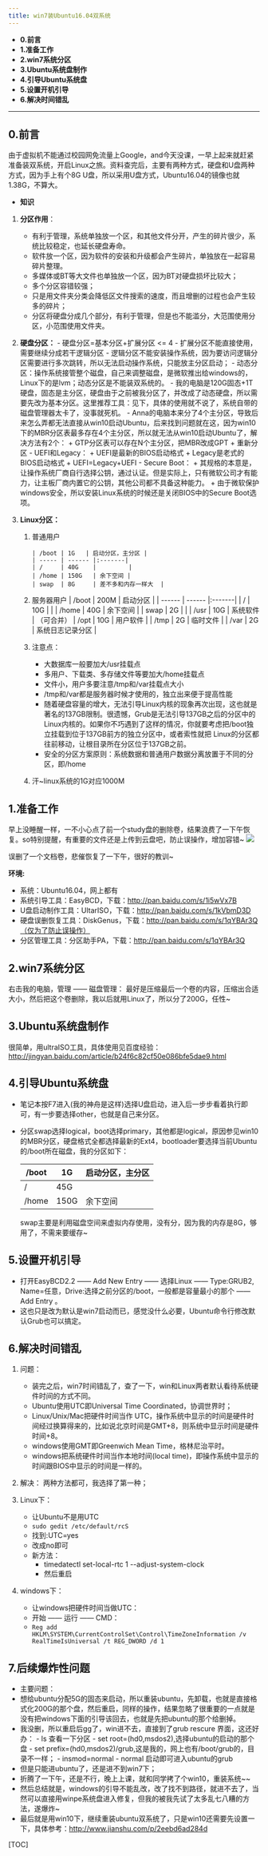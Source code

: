```yaml
---
title: win7装Ubuntu16.04双系统
--- 
```



-  **0.前言**  
-  **1.准备工作**
-  **2.win7系统分区**
-  **3.Ubuntu系统盘制作**
-  **4.引导Ubuntu系统盘**
-  **5.设置开机引导**
-  **6.解决时间错乱**



----------
## **0.前言**
由于虚拟机不能通过校园网免流量上Google，and今天没课，一早上起来就赶紧准备装双系统，开启Linux之旅。资料查完后，主要有两种方式，硬盘和U盘两种方式，因为手上有个8G U盘，所以采用U盘方式，Ubuntu16.04的镜像也就1.38G，不算大。


- **知识**
 1. **分区作用**：
	 - 有利于管理，系统单独放一个区，和其他文件分开，产生的碎片很少，系统比较稳定，也延长硬盘寿命。
	 - 软件放一个区，因为软件的安装和升级都会产生碎片，单独放在一起容易碎片整理。
	 - 多媒体或BT等大文件也单独放一个区，因为BT对硬盘损坏比较大；
	 - 多个分区容错较强；
	 - 只是用文件夹分类会降低区文件搜索的速度，而且增删的过程也会产生较多的碎片；
	 - 分区将硬盘分成几个部分，有利于管理，但是也不能滥分，大范围使用分区，小范围使用文件夹。

 2. **硬盘分区：**
		- 硬盘分区=基本分区+扩展分区 <= 4
		- 扩展分区不能直接使用，需要继续分成若干逻辑分区
		- 逻辑分区不能安装操作系统，因为要访问逻辑分区需要进行多次跳转，所以无法启动操作系统，只能放主分区启动；
		- 动态分区：操作系统接管整个磁盘，自己来调整磁盘，是微软推出给windows的，Linux下的是lvm；动态分区是不能装双系统的。
		- 我的电脑是120G固态+1T硬盘，固态是主分区，硬盘由于之前被我分区了，并改成了动态硬盘，所以需要先改为基本分区。这里推荐工具：见下，具体的使用就不说了，系统自带的磁盘管理器太卡了，没事就死机。
		- Anna的电脑本来分了4个主分区，导致后来怎么弄都无法直接从win10启动Ubuntu，后来找到问题就在这，因为win10下的MBR分区表最多存在4个主分区，所以就无法从win10启动Ubuntu了，解决方法有2个：
			+ GTP分区表可以存在N个主分区，把MBR改成GPT
			+ 重新分区
		- UEFI和Legacy：
			+ UEFI是最新的BIOS启动格式
			+ Legacy是老式的BIOS启动格式
			+ UEFI=Legacy+UEFI
		- Secure Boot：
			+ 其规格的本意是，让操作系统厂商自行选择公钥，通过认证。但是实际上，只有微软公司才有能力，让主板厂商内置它的公钥，其他公司都不具备这种能力。
			+ 由于微软保护windows安全，所以安装Linux系统的时候还是关闭BIOS中的Secure Boot选项。
 3. **Linux分区：**
 	 1. 普通用户

	 	    | /boot | 1G   | 启动分区，主分区 |
		  	| ----- | ------ |:-------|
	 	  	| /		| 40G    |   	   |
			| /home | 150G	 | 余下空间 |
			| swap  | 8G 	 | 差不多和内存一样大  |
	 2. 服务器用户
	 	    | /boot | 200M   |  启动分区 |
		  	| ------ | ------ |:-------|
	 	  	| /		| 10G    |  |
			| /home | 40G	 | 余下空间 |
			| swap  | 2G 	 | 		   |
			| /usr  | 10G 	 | 系统软件 | （可合并）
			| /opt  | 10G    | 用户软件 |
			| /tmp  | 2G	 | 临时文件   |
			| /var  | 2G	 | 系统日志记录分区 |
			
	 3. 注意点：
	  	 - 大数据库一般要加大/usr挂载点
	 	 - 多用户、下载类、多存储文件等要加大/home挂载点
		 - 文件小，用户多要注意/tmp和/var挂载点大小
		 - /tmp和/var都是服务器时候才使用的，独立出来便于提高性能
		 - 随着硬盘容量的增大，无法引导Linux内核的现象再次出现，这也就是著名的137GB限制。很遗憾，Grub是无法引导137GB之后的分区中的Linux内核的。如果你不巧遇到了这样的情况，你就要考虑把/boot独立挂载到位于137GB前方的独立分区中，或者索性就把 Linux的分区都往前移动，让根目录所在分区位于137GB之前。
		 - 安全的分区方案原则：系统数据和普通用户数据分离放置于不同的分区，即/home
	 4. 汗~linux系统的1G对应1000M
## **1.准备工作** ##

早上没睡醒一样，一不小心点了前一个study盘的删除卷，结果浪费了一下午恢复。so特别提醒，有重要的文件还是上传到云盘吧，防止误操作，增加容错~
![](http://i.imgur.com/9EFYsOY.jpg)

误删了一个文档卷，悲催恢复了一下午，很好的教训~

**环境:**

- 系统：Ubuntu16.04，网上都有
- 系统引导工具：EasyBCD，下载：http://pan.baidu.com/s/1i5wVx7B
- U盘启动制作工具：UltarISO，下载：http://pan.baidu.com/s/1kVbmD3D
- 硬盘误删恢复工具：DiskGenus，下载：http://pan.baidu.com/s/1qYBAr3Q（仅为了防止误操作）
- 分区管理工具：分区助手PA，下载：http://pan.baidu.com/s/1qYBAr3Q



## **2.win7系统分区** ###

右击我的电脑，管理 —— 磁盘管理：
最好是压缩最后一个卷的内容，压缩出合适大小，然后把这个卷删除，我以后就用Linux了，所以分了200G，任性~

## **3.Ubuntu系统盘制作** ###

很简单，用ultraISO工具，具体使用见百度经验：http://jingyan.baidu.com/article/b24f6c82cf50e086bfe5dae9.html

## **4.引导Ubuntu系统盘** ###

- 笔记本按F7进入(我的神舟是这样)选择U盘启动，进入后一步步看着执行即可，有一步要选择other，也就是自己来分区。
- 分区swap选择logical，boot选择primary，其他都是logical，原因参见win10的MBR分区，硬盘格式全都选择最新的Ext4，bootloader要选择当前Ubuntu的/boot所在磁盘，我的分区如下：

	| /boot | 1G   | 启动分区，主分区 |
  	| ----- | ------ |:-------|
	| /		| 45G    |   	   |
	| /home | 150G	 | 余下空间 |
	
	swap主要是利用磁盘空间来虚拟内存使用，没有分，因为我的内存是8G，够用了，不需来要缓存~


## **5.设置开机引导** ###

- 打开EasyBCD2.2 —— Add New Entry —— 选择Linux —— Type:GRUB2, Name=任意，Drive:选择之前分区的/boot，一般都是容量最小的那个 —— Add Entry 。
- 这也只是改为默认是win7启动而已，感觉没什么必要，Ubuntu命令行修改默认Grub也可以搞定。

## **6.解决时间错乱**

 1. 问题： 
 
	- 装完之后，win7时间错乱了，查了一下，win和Linux两者默认看待系统硬件时间的方式不同。
	- Ubuntu使用UTC即Universal Time Coordinated，协调世界时；
	- Linux/Unix/Mac把硬件时间当作 UTC，操作系统中显示的时间是硬件时间经过换算得来的，比如说北京时间是GMT+8，则系统中显示时间是硬件时间+8。
	- windows使用GMT即Greenwich Mean Time，格林尼治平时。
	- windows把系统硬件时间当作本地时间(local time)，即操作系统中显示的时间跟BIOS中显示的时间是一样的。
	  
 2. 解决：
 	两种方法都可，我选择了第一种；
   1. Linux下：
	   - 让Ubuntu不是用UTC
	   - `sudo gedit /etc/default/rcS`
	   - 找到:UTC=yes
	   - 改成no即可
 	   - 新方法：
		   - timedatectl set-local-rtc 1 --adjust-system-clock
		   - 然后重启
   2. windows下：
	   - 让windows把硬件时间当做UTC：
	   - 开始 —— 运行 —— CMD：
	   - `Reg add HKLM\SYSTEM\CurrentControlSet\Control\TimeZoneInformation /v RealTimeIsUniversal /t REG_DWORD /d 1`
 
## **7.后续爆炸性问题**  
- 主要问题：
 - 想给ubuntu分配5G的固态来启动，所以重装ubuntu，先卸载，也就是直接格式化200G的那个盘，然后重启，同样的操作，结果忽略了很重要的一点就是没有把windows下面的引导该回去，也就是先把ubuntu的那个给删掉。
 - 我没删，所以重启后gg了，win进不去，直接到了grub rescure 界面，这还好办：
	   - ls 查看一下分区
		- set root=(hd0,msdos2),选择ubuntu的启动的那个盘
		- set prefix=(hd0,msdos2)/grub,这是我的，网上也有/boot/grub的，目录不一样；
		- insmod=normal
		- normal 启动即可进入ubuntu的grub
- 但是只能进ubuntu了，还是进不到win7下；
- 折腾了一下午，还是不行，晚上上课，就和同学拷了个win10，重装系统~~
- 然后总结就是，windows的引导不能乱改，改了找不到路径，就进不去了，当然可以直接用winpe系统盘进入修复，但我的被我先试了太多乱七八糟的方法，遂爆炸~
- 最后就是用win10下，继续重装ubuntu双系统了，只是win10还需要先设置一下，具体参考：http://www.jianshu.com/p/2eebd6ad284d
  
[TOC]

